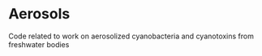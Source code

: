 # Aerosols
Code related to work on aerosolized cyanobacteria and cyanotoxins from freshwater bodies 
